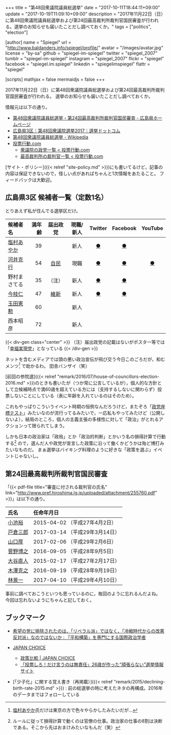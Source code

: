 +++
title = "第48回衆議院議員総選挙"
date =  "2017-10-11T18:44:11+09:00"
update =  "2017-10-19T11:09:10+09:00"
description = "2017年11月22日（日）に第48回衆議院議員総選挙および第24回最高裁判所裁判官国民審査が行われる。選挙のお知らせも届いたことだし調べておくか。"
tags = ["politics", "election"]

[author]
  name      = "Spiegel"
  url       = "http://www.baldanders.info/spiegel/profile/"
  avatar    = "/images/avatar.jpg"
  license   = "by-sa"
  github    = "spiegel-im-spiegel"
  twitter   = "spiegel_2007"
  tumblr    = "spiegel-im-spiegel"
  instagram = "spiegel_2007"
  flickr    = "spiegel"
  facebook  = "spiegel.im.spiegel"
  linkedin  = "spiegelimspiegel"
  flattr    = "spiegel"

[scripts]
  mathjax = false
  mermaidjs = false
+++

2017年11月22日（日）に第48回衆議院議員総選挙および第24回最高裁判所裁判官国民審査が行われる。
選挙のお知らせも届いたことだし調べておくか。

情報元は以下の通り。

- [第48回衆議院議員総選挙・第24回最高裁判所裁判官国民審査 - 広島県ホームページ](http://www.pref.hiroshima.lg.jp/site/sennkyokannriiinkai/48shuugi-senkyo.html)
- [広島県3区｜第48回衆議院選挙2017｜選挙ドットコム](http://shugiin.go2senkyo.com/hiroshima/03/)
- [第48回衆議院議員総選挙 - Wikipedia](https://ja.wikipedia.org/wiki/%E7%AC%AC48%E5%9B%9E%E8%A1%86%E8%AD%B0%E9%99%A2%E8%AD%B0%E5%93%A1%E7%B7%8F%E9%81%B8%E6%8C%99)
- [投票行動.com](http://xn--hhr797a3hrxtn.com/)
    - [衆議院の政党一覧 < 投票行動.com](http://xn--hhr797a3hrxtn.com/syuugiin.html)
    - [最高裁判所の裁判官一覧 < 投票行動.com](http://xn--hhr797a3hrxtn.com/saikousai.html)

[サイト・ポリシー]({{< relref "site-policy.md" >}})にも書いてるけど，記事の内容は保証できないので，怪しい点があればちゃんと1次情報をあたること。
フィードバックは大歓迎。

## 広島県3区 候補者一覧（定数1名）

とりあえず私が住んでる選挙区だけ。

| 候補者名 | 満年齢 | 届出政党 | 現職/新人 | Twitter | Facebook | YouTube |
|:---------|-------:|:--------:|:---------:|:-------:|:--------:|:-------:|
| [塩村あやか]   | 39 |         | 新人 | [●](https://twitter.com/shiomura) | [●](https://www.facebook.com/shiomuraAyaka) |  |
| [河井克行]     | 54 | [自民]  | 現職 | [●](https://twitter.com/katsukawai) | [●](https://www.facebook.com/kawaikatsuyuki/) | [●](https://www.youtube.com/channel/UCmgzWizaD4sR3EatPAp62Fw) |
| 野村まさてる   | 35 | （注）  | 新人 | [●](https://twitter.com/nomuramasateru) | [●](https://www.facebook.com/masateru.nomura) |  |
| [今枝仁]       | 47 | [維新]  | 新人 | [●](https://twitter.com/imaedajin) | [●](https://www.facebook.com/imaedajin.hiroshima3ku/) |  |
| [玉田憲勲]     | 60 |         | 新人 |  |  |  |
| 西本昭彦       | 72 |         | 新人 |  |  |  |

{{< div-gen class="center" >}}
（注）届出政党の記載はないがポスター等では「<a href="https://hr-party.jp/">幸福実現党</a>」となっている
{{< /div-gen >}}

[塩村あやか]: http://www.shiomura-ayaka.com/ "塩村あやか（無所属） 公式サイト | 塩村あやか（無所属） オフィシャルサイト"
[河井克行]: http://www.kawaikatsuyuki.com/ "衆議院議員　河井克行　公式サイト"
[今枝仁]: http://imajin.jp/
[玉田憲勲]: http://touyodai.jp/

[自民]: https://special.jimin.jp/
[維新]: https://o-ishin.jp/
[幸福実現党]: https://hr-party.jp/

ネットを含むメディアでは頭の悪い政治宣伝が飛び交う今日このごろだが，和むメンツ[^sa1] で助かるわ。
田舎バンザイ（笑）

[^sa1]: [塩村あやか]氏だけは東京の方で色々やらかしたみたいだが...

[前回の参院選]({{< relref "remark/2016/07/house-of-councillors-election-2016.md" >}})のときも書いたが（つか常に公言しているが），個人的な方針として立候補時点で満60歳を超えている方には（支持するしないに関わらず）投票しないことにしている（表に年齢を入れているのはそのため）。

これもやっぱりこういうイベント時期の恒例なんだろうけど，またぞろ「[政党座標テスト](http://www.celebritytypes.com/jp/chart.php)」みたいなのが流行ってるみたいで，一応私もやってみたけど（公開しないよ），結局のところ，個人の主義主張の多様性に対して「政治」がとれるアクションって限られてしまう。

しかも日本の政治家は「政局」とか「政治的判断」とかいう名の損得計算で行動する[^a1] ので，選んだ人や政党が宣言した政策に沿って働くかどうかは殆ど博打みたいなものだ。
まぁ選挙はバイキング料理のように好きな「政策を選ぶ」イベントじゃないし。

[^a1]: ルールに従って損得計算で動くのは官僚の仕事。政治家の仕事の8割は決断である。そこから先はおまけみたいなもんだ（笑）

## 第24回最高裁判所裁判官国民審査

「{{< pdf-file title="審査に付される裁判官の氏名" link="http://www.pref.hiroshima.lg.jp/uploaded/attachment/255760.pdf" >}}」は以下の通り。

| 氏名 | 任命年月日 |
|:-----|:-----------|
| [小池裕]   | 2015-04-02 （平成27年4月2日） |
| [戸倉三郎] | 2017-03-14 （平成29年3月14日） |
| [山口厚]   | 2017-02-06 （平成29年2月6日） |
| [菅野博之] | 2016-09-05 （平成28年9月5日） |
| [大谷直人] | 2015-02-17 （平成27年2月17日） |
| [木澤克之] | 2016-09-19 （平成28年9月19日） |
| [林景一]   | 2017-04-10 （平成29年4月10日） |

[小池裕]: http://xn--hhr797a3hrxtn.com/cgi-bin/action.cgi?house=saikousai&name=%E5%B0%8F%E6%B1%A0%E8%A3%95
[戸倉三郎]: http://xn--hhr797a3hrxtn.com/cgi-bin/action.cgi?house=saikousai&name=%e6%88%b8%e5%80%89%e4%b8%89%e9%83%8e
[山口厚]: http://xn--hhr797a3hrxtn.com/cgi-bin/action.cgi?house=saikousai&name=%e5%b1%b1%e5%8f%a3%e5%8e%9a
[菅野博之]: http://xn--hhr797a3hrxtn.com/cgi-bin/action.cgi?house=saikousai&name=%e8%8f%85%e9%87%8e%e5%8d%9a%e4%b9%8b
[大谷直人]: http://xn--hhr797a3hrxtn.com/cgi-bin/action.cgi?house=saikousai&name=%e5%a4%a7%e8%b0%b7%e7%9b%b4%e4%ba%ba
[木澤克之]: http://xn--hhr797a3hrxtn.com/cgi-bin/action.cgi?house=saikousai&name=%e6%9c%a8%e6%be%a4%e5%85%8b%e4%b9%8b
[林景一]: http://xn--hhr797a3hrxtn.com/cgi-bin/action.cgi?house=saikousai&name=%e6%9e%97%e6%99%af%e4%b8%80

事前に調べておこうといつも思っているのに，毎回のように忘れるんだよね。
今回は忘れないようにちゃんと記しておく。

## ブックマーク

- [希望の党に排除されたのは、「リベラル派」ではなく、「冷戦時代からの改憲反対派」なのではないか : 「平和構築」を専門にする国際政治学者](http://shinodahideaki.blog.jp/archives/21011773.html)
- [JAPAN CHOICE](http://japanchoice.jp/)
    - [政策比較 | JAPAN CHOICE](http://policy.japanchoice.jp/)
    - [「投票しろ！だけ言うのは無責任」26歳が作った“頑張らない”選挙情報サイト](https://www.buzzfeed.com/jp/harunayamazaki/japan-choice?utm_term=.kfaznq7gQ#.hhGpQEyDz)

- [「少子化」に関する覚え書き（再掲載）]({{< relref "remark/2015/declining-birth-rate-2015.md" >}}) : 前の総選挙の時に考えたネタの再構成。2016年のデータまではフォローしている
